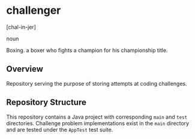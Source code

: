 # challenger
[chal-in-jer]

noun

Boxing. a boxer who fights a champion for his championship title.
## Overview
Repository serving the purpose of storing attempts at coding challenges.
## Repository Structure
This repository contains a Java project with corresponding `main` and `test` directories.
Challenge problem implementations exist in the `main` directory and are tested under the `AppTest` test suite.

